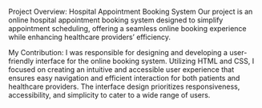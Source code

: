 Project Overview: Hospital Appointment Booking System
Our project is an online hospital appointment booking system designed to simplify appointment scheduling, offering a seamless online booking experience while enhancing healthcare providers’ efficiency.

My Contribution:
I was responsible for designing and developing a user-friendly interface for the online booking system. Utilizing HTML and CSS, I focused on creating an intuitive and accessible user experience that ensures easy navigation and efficient interaction for both patients and healthcare providers. The interface design prioritizes responsiveness, accessibility, and simplicity to cater to a wide range of users.

